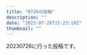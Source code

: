 ```yaml
---
title: "0726の投稿"
description: ""
date: "2023-07-26T15:23:10Z"
thumbnail: ""
---
```

20230726に行った投稿です。
<!--more-->
